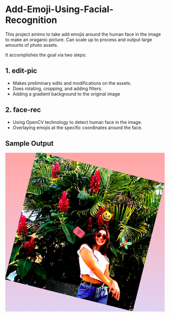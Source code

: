 # Add-Emoji-Using-Facial-Recognition

This project amims to take add emojis around the human face in the image to make an oraganic picture. 
Can scale up to process and output large amounts of photo assets.


It accomplishes the goal via two steps:

## 1. edit-pic
- Makes preliminary edits and modifications on the assets.
- Does rotating, cropping, and adding filters.
- Adding a gradient background to the original image

## 2. face-rec 
- Using OpenCV technology to detect human face in the image.
- Overlaying emojis at the specific coordinates around the face.

## Sample Output
![](sample_output.png)
